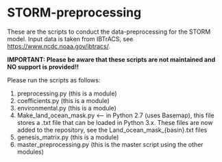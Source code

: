 # STORM-preprocessing
These are the scripts to conduct the data-preprocessing for the STORM model. Input data is taken from IBTrACS, see https://www.ncdc.noaa.gov/ibtracs/. 

**IMPORTANT: Please be aware that these scripts are not maintained and NO support is provided!!**

Please run the scripts as follows:

1. preprocessing.py (this is a module)
2. coefficients.py  (this is a module)
3. environmental.py (this is a module)
4. Make_land_ocean_mask.py <-- in Python 2.7 (uses Basemap), this file stores a .txt file that can be loaded in Python 3.x. These files are now added to the repository, see the Land_ocean_mask_{basin}.txt files
5. genesis_matrix.py  (this is a module)
6. master_preprocessing.py  (this is the master script using the other modules)
